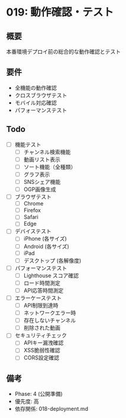 # 019: 動作確認・テスト

## 概要
本番環境デプロイ前の総合的な動作確認とテスト

## 要件
- 全機能の動作確認
- クロスブラウザテスト
- モバイル対応確認
- パフォーマンステスト

## Todo
- [ ] 機能テスト
  - [ ] チャンネル検索機能
  - [ ] 動画リスト表示
  - [ ] ソート機能（全種類）
  - [ ] グラフ表示
  - [ ] SNSシェア機能
  - [ ] OGP画像生成
- [ ] ブラウザテスト
  - [ ] Chrome
  - [ ] Firefox
  - [ ] Safari
  - [ ] Edge
- [ ] デバイステスト
  - [ ] iPhone (各サイズ)
  - [ ] Android (各サイズ)
  - [ ] iPad
  - [ ] デスクトップ (各解像度)
- [ ] パフォーマンステスト
  - [ ] Lighthouse スコア確認
  - [ ] ロード時間測定
  - [ ] API応答時間測定
- [ ] エラーケーステスト
  - [ ] API制限到達時
  - [ ] ネットワークエラー時
  - [ ] 存在しないチャンネル
  - [ ] 削除された動画
- [ ] セキュリティチェック
  - [ ] APIキー漏洩確認
  - [ ] XSS脆弱性確認
  - [ ] CORS設定確認

## 備考
- Phase: 4 (公開準備)
- 優先度: 高
- 依存関係: 018-deployment.md